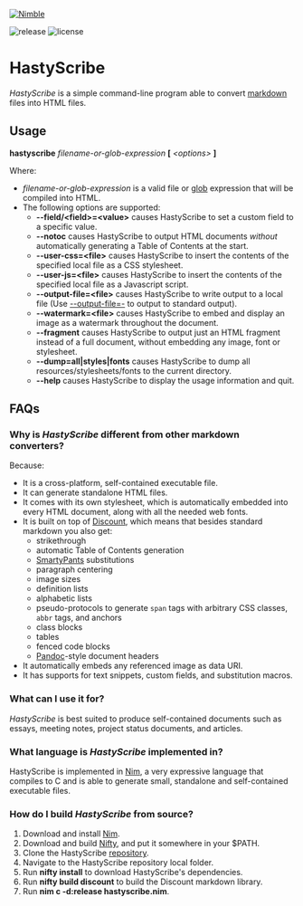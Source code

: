 [![Nimble](https://raw.githubusercontent.com/yglukhov/nimble-tag/master/nimble.png)](https://nimble.directory/pkg/hastyscribe)

![release](https://img.shields.io/github/release/h3rald/hastyscribe.svg)
![license](https://img.shields.io/github/license/h3rald/hastyscribe.svg)

# HastyScribe

_HastyScribe_ is a simple command-line program able to convert [markdown](http://daringfireball.net/projects/markdown) files into HTML files.

## Usage

**hastyscribe** _filename-or-glob-expression_ **[** _\<options\>_ **]**

Where:

- _filename-or-glob-expression_ is a valid file or [glob](<http://en.wikipedia.org/wiki/Glob_(programming)>) expression that will be compiled into HTML.
- The following options are supported:
  - **\-\-field/&lt;field&gt;=&lt;value&gt;** causes HastyScribe to set a custom field to a specific value.
  - **\-\-notoc** causes HastyScribe to output HTML documents _without_ automatically generating a Table of Contents at the start.
  - **\-\-user-css=&lt;file&gt;** causes HastyScribe to insert the contents of the specified local file as a CSS stylesheet.
  - **\-\-user-js=&lt;file&gt;** causes HastyScribe to insert the contents of the specified local file as a Javascript script.
  - **\-\-output-file=&lt;file&gt;** causes HastyScribe to write output to a local file (Use [\-\-output-file=-](class:opt) to output to standard output).
  - **\-\-watermark=&lt;file&gt;** causes HastyScribe to embed and display an image as a watermark throughout the document.
  - **\-\-fragment** causes HastyScribe to output just an HTML fragment instead of a full document, without embedding any image, font or stylesheet.
  - **\-\-dump=all|styles|fonts** causes HastyScribe to dump all resources/stylesheets/fonts to the current directory.
  - **\-\-help** causes HastyScribe to display the usage information and quit.

## FAQs

### Why is _HastyScribe_ different from other markdown converters?

Because:

- It is a cross-platform, self-contained executable file.
- It can generate standalone HTML files.
- It comes with its own stylesheet, which is automatically embedded into every HTML document, along with all the needed web fonts.
- It is built on top of [Discount][discount], which means that besides standard markdown you also get:
  - strikethrough
  - automatic Table of Contents generation
  - [SmartyPants](http://daringfireball.net/projects/smartypants/) substitutions
  - paragraph centering
  - image sizes
  - definition lists
  - alphabetic lists
  - pseudo-protocols to generate `span` tags with arbitrary CSS classes, `abbr` tags, and anchors
  - class blocks
  - tables
  - fenced code blocks
  - [Pandoc](http://johnmacfarlane.net/pandoc/)-style document headers
- It automatically embeds any referenced image as data URI.
- It has supports for text snippets, custom fields, and substitution macros.

### What can I use it for?

_HastyScribe_ is best suited to produce self-contained documents such as essays, meeting notes, project status documents, and articles.

### What language is _HastyScribe_ implemented in?

HastyScribe is implemented in [Nim][nim], a very expressive language that compiles to C and is able to generate small, standalone and self-contained executable files.

### How do I build _HastyScribe_ from source?

1. Download and install [Nim][nim].
2. Download and build [Nifty][nifty], and put it somewhere in your $PATH.
3. Clone the HastyScribe [repository](https://github.com/h3rald/hastyscribe).
4. Navigate to the HastyScribe repository local folder.
5. Run **nifty install** to download HastyScribe's dependencies.
6. Run **nifty build discount** to build the Discount markdown library.
7. Run **nim c -d:release hastyscribe.nim**.

[nim]: http://nim-lang.org/
[nifty]: https://github.com/h3rald/nifty
[discount]: http://www.pell.portland.or.us/~orc/Code/discount/
